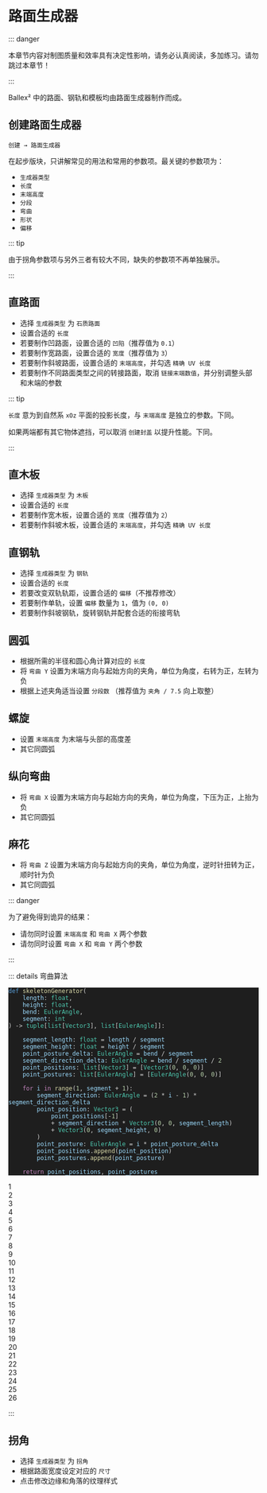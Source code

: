 # 路面生成器

::: danger

本章节内容对制图质量和效率具有决定性影响，请务必认真阅读，多加练习。请勿跳过本章节！

:::

Ballex² 中的路面、钢轨和模板均由路面生成器制作而成。

## 创建路面生成器

`创建 → 路面生成器`

在起步版块，只讲解常见的用法和常用的参数项。最关键的参数项为：

- `生成器类型`
- `长度`
- `末端高度`
- `分段`
- `弯曲`
- `形状` <badge text="生成器类型 = 拐角"/>
- `偏移` <badge text="生成器类型 = 钢轨"/>

::: tip

由于拐角参数项与另外三者有较大不同，缺失的参数项不再单独展示。

:::

## 直路面

- 选择 `生成器类型` 为 `石质路面`
- 设置合适的 `长度`
- 若要制作凹路面，设置合适的 `凹陷`（推荐值为 `0.1`）
- 若要制作宽路面，设置合适的 `宽度`（推荐值为 `3`）
- 若要制作斜坡路面，设置合适的 `末端高度`，并勾选 `精确 UV 长度`
- 若要制作不同路面类型之间的转接路面，取消 `链接末端数值`，并分别调整头部和末端的参数

::: tip

`长度` 意为到自然系 `xOz` 平面的投影长度，与 `末端高度` 是独立的参数。下同。

如果两端都有其它物体遮挡，可以取消 `创建封盖` 以提升性能。下同。

:::

## 直木板

- 选择 `生成器类型` 为 `木板`
- 设置合适的 `长度`
- 若要制作宽木板，设置合适的 `宽度`（推荐值为 `2`）
- 若要制作斜坡木板，设置合适的 `末端高度`，并勾选 `精确 UV 长度`

## 直钢轨

- 选择 `生成器类型` 为 `钢轨`
- 设置合适的 `长度`
- 若要改变双轨轨距，设置合适的 `偏移`（不推荐修改）
- 若要制作单轨，设置 `偏移` 数量为 `1`，值为 `(0, 0)`
- 若要制作斜坡钢轨，旋转钢轨并配套合适的衔接弯轨

## 圆弧

- 根据所需的半径和圆心角计算对应的 `长度`
- 将 `弯曲 Y` 设置为末端方向与起始方向的夹角，单位为角度，右转为正，左转为负
- 根据上述夹角适当设置 `分段数` （推荐值为 `夹角 / 7.5` 向上取整）

## 螺旋

- 设置 `末端高度` 为末端与头部的高度差
- 其它同圆弧

## 纵向弯曲

- 将 `弯曲 X` 设置为末端方向与起始方向的夹角，单位为角度，下压为正，上抬为负
- 其它同圆弧

## 麻花

- 将 `弯曲 Z` 设置为末端方向与起始方向的夹角，单位为角度，逆时针扭转为正，顺时针为负
- 其它同圆弧

::: danger

为了避免得到诡异的结果：

- 请勿同时设置 `末端高度` 和 `弯曲 X` 两个参数
- 请勿同时设置 `弯曲 X` 和 `弯曲 Y` 两个参数

:::

::: details 弯曲算法

<div class="language-python ext-py line-numbers-mode">
  <pre class="shiki" style="background-color: #1e1e1e" ><code><span class="line"><span style="color:#569CD6;">def</span><span style="color:#D4D4D4;"> </span><span style="color:#DCDCAA;">skeletonGenerator</span><span style="color:#D4D4D4;">(</span></span>
<span class="line"><span style="color:#D4D4D4;">    </span><span style="color:#9CDCFE;">length</span><span style="color:#D4D4D4;">: </span><span style="color:#4EC9B0;">float</span><span style="color:#D4D4D4;">,</span></span>
<span class="line"><span style="color:#D4D4D4;">    </span><span style="color:#9CDCFE;">height</span><span style="color:#D4D4D4;">: </span><span style="color:#4EC9B0;">float</span><span style="color:#D4D4D4;">,</span></span>
<span class="line"><span style="color:#D4D4D4;">    </span><span style="color:#9CDCFE;">bend</span><span style="color:#D4D4D4;">: </span><span style="color:#4EC9B0;">EulerAngle</span><span style="color:#D4D4D4;">,</span></span>
<span class="line"><span style="color:#D4D4D4;">    </span><span style="color:#9CDCFE;">segment</span><span style="color:#D4D4D4;">: </span><span style="color:#4EC9B0;">int</span></span>
<span class="line"><span style="color:#D4D4D4;">) -&gt; </span><span style="color:#4EC9B0;">tuple</span><span style="color:#D4D4D4;">[</span><span style="color:#4EC9B0;">list</span><span style="color:#D4D4D4;">[</span><span style="color:#4EC9B0;">Vector3</span><span style="color:#D4D4D4;">], </span><span style="color:#4EC9B0;">list</span><span style="color:#D4D4D4;">[</span><span style="color:#4EC9B0;">EulerAngle</span><span style="color:#D4D4D4;">]]:</span></span>
<span class="line"></span>
<span class="line"><span style="color:#D4D4D4;">    </span><span style="color:#9CDCFE;">segment_length</span><span style="color:#D4D4D4;">: </span><span style="color:#4EC9B0;">float</span><span style="color:#D4D4D4;"> = </span><span style="color:#9CDCFE;">length</span><span style="color:#D4D4D4;"> / </span><span style="color:#9CDCFE;">segment</span></span>
<span class="line"><span style="color:#D4D4D4;">    </span><span style="color:#9CDCFE;">segment_height</span><span style="color:#D4D4D4;">: </span><span style="color:#4EC9B0;">float</span><span style="color:#D4D4D4;"> = </span><span style="color:#9CDCFE;">height</span><span style="color:#D4D4D4;"> / </span><span style="color:#9CDCFE;">segment</span></span>
<span class="line"><span style="color:#D4D4D4;">    </span><span style="color:#9CDCFE;">point_posture_delta</span><span style="color:#D4D4D4;">: </span><span style="color:#4EC9B0;">EulerAngle</span><span style="color:#D4D4D4;"> = </span><span style="color:#9CDCFE;">bend</span><span style="color:#D4D4D4;"> / </span><span style="color:#9CDCFE;">segment</span></span>
<span class="line"><span style="color:#D4D4D4;">    </span><span style="color:#9CDCFE;">segment_direction_delta</span><span style="color:#D4D4D4;">: </span><span style="color:#4EC9B0;">EulerAngle</span><span style="color:#D4D4D4;"> = </span><span style="color:#9CDCFE;">bend</span><span style="color:#D4D4D4;"> / </span><span style="color:#9CDCFE;">segment</span><span style="color:#D4D4D4;"> / </span><span style="color:#B5CEA8;">2</span></span>
<span class="line"><span style="color:#D4D4D4;">    </span><span style="color:#9CDCFE;">point_positions</span><span style="color:#D4D4D4;">: </span><span style="color:#4EC9B0;">list</span><span style="color:#D4D4D4;">[</span><span style="color:#4EC9B0;">Vector3</span><span style="color:#D4D4D4;">] = [</span><span style="color:#4EC9B0;">Vector3</span><span style="color:#D4D4D4;">(</span><span style="color:#B5CEA8;">0</span><span style="color:#D4D4D4;">, </span><span style="color:#B5CEA8;">0</span><span style="color:#D4D4D4;">, </span><span style="color:#B5CEA8;">0</span><span style="color:#D4D4D4;">)]</span></span>
<span class="line"><span style="color:#D4D4D4;">    </span><span style="color:#9CDCFE;">point_postures</span><span style="color:#D4D4D4;">: </span><span style="color:#4EC9B0;">list</span><span style="color:#D4D4D4;">[</span><span style="color:#4EC9B0;">EulerAngle</span><span style="color:#D4D4D4;">] = [</span><span style="color:#4EC9B0;">EulerAngle</span><span style="color:#D4D4D4;">(</span><span style="color:#B5CEA8;">0</span><span style="color:#D4D4D4;">, </span><span style="color:#B5CEA8;">0</span><span style="color:#D4D4D4;">, </span><span style="color:#B5CEA8;">0</span><span style="color:#D4D4D4;">)]</span></span>
<span class="line"></span>
<span class="line"><span style="color:#D4D4D4;">    </span><span style="color:#C586C0;">for</span><span style="color:#D4D4D4;"> </span><span style="color:#9CDCFE;">i</span><span style="color:#D4D4D4;"> </span><span style="color:#C586C0;">in</span><span style="color:#D4D4D4;"> </span><span style="color:#DCDCAA;">range</span><span style="color:#D4D4D4;">(</span><span style="color:#B5CEA8;">1</span><span style="color:#D4D4D4;">, </span><span style="color:#9CDCFE;">segment</span><span style="color:#D4D4D4;"> + </span><span style="color:#B5CEA8;">1</span><span style="color:#D4D4D4;">):</span></span>
<span class="line"><span style="color:#D4D4D4;">        </span><span style="color:#9CDCFE;">segment_direction</span><span style="color:#D4D4D4;">: </span><span style="color:#4EC9B0;">EulerAngle</span><span style="color:#D4D4D4;"> = (</span><span style="color:#B5CEA8;">2</span><span style="color:#D4D4D4;"> * </span><span style="color:#9CDCFE;">i</span><span style="color:#D4D4D4;"> - </span><span style="color:#B5CEA8;">1</span><span style="color:#D4D4D4;">) * </span><span style="color:#9CDCFE;">segment_direction_delta</span></span>
<span class="line"><span style="color:#D4D4D4;">        </span><span style="color:#9CDCFE;">point_position</span><span style="color:#D4D4D4;">: </span><span style="color:#4EC9B0;">Vector3</span><span style="color:#D4D4D4;"> = (</span></span>
<span class="line"><span style="color:#D4D4D4;">            </span><span style="color:#9CDCFE;">point_positions</span><span style="color:#D4D4D4;">[-</span><span style="color:#B5CEA8;">1</span><span style="color:#D4D4D4;">]</span></span>
<span class="line"><span style="color:#D4D4D4;">            + </span><span style="color:#9CDCFE;">segment_direction</span><span style="color:#D4D4D4;"> * </span><span style="color:#4EC9B0;">Vector3</span><span style="color:#D4D4D4;">(</span><span style="color:#B5CEA8;">0</span><span style="color:#D4D4D4;">, </span><span style="color:#B5CEA8;">0</span><span style="color:#D4D4D4;">, </span><span style="color:#9CDCFE;">segment_length</span><span style="color:#D4D4D4;">)</span></span>
<span class="line"><span style="color:#D4D4D4;">            + </span><span style="color:#4EC9B0;">Vector3</span><span style="color:#D4D4D4;">(</span><span style="color:#B5CEA8;">0</span><span style="color:#D4D4D4;">, </span><span style="color:#9CDCFE;">segment_height</span><span style="color:#D4D4D4;">, </span><span style="color:#B5CEA8;">0</span><span style="color:#D4D4D4;">)</span></span>
<span class="line"><span style="color:#D4D4D4;">        )</span></span>
<span class="line"><span style="color:#D4D4D4;">        </span><span style="color:#9CDCFE;">point_posture</span><span style="color:#D4D4D4;">: </span><span style="color:#4EC9B0;">EulerAngle</span><span style="color:#D4D4D4;"> = </span><span style="color:#9CDCFE;">i</span><span style="color:#D4D4D4;"> * </span><span style="color:#9CDCFE;">point_posture_delta</span></span>
<span class="line"><span style="color:#D4D4D4;">        </span><span style="color:#9CDCFE;">point_positions</span><span style="color:#D4D4D4;">.</span><span style="color:#DCDCAA;">append</span><span style="color:#D4D4D4;">(</span><span style="color:#9CDCFE;">point_position</span><span style="color:#D4D4D4;">)</span></span>
<span class="line"><span style="color:#D4D4D4;">        </span><span style="color:#9CDCFE;">point_postures</span><span style="color:#D4D4D4;">.</span><span style="color:#DCDCAA;">append</span><span style="color:#D4D4D4;">(</span><span style="color:#9CDCFE;">point_posture</span><span style="color:#D4D4D4;">)</span></span>
<span class="line"></span>
<span class="line"><span style="color:#D4D4D4;">    </span><span style="color:#C586C0;">return</span><span style="color:#D4D4D4;"> </span><span style="color:#9CDCFE;">point_positions</span><span style="color:#D4D4D4;">, </span><span style="color:#9CDCFE;">point_postures</span></span>
<span class="line"></span></code></pre>
  <div class="line-numbers">
    <span class="line-number">1</span><br>
    <span class="line-number">2</span><br>
    <span class="line-number">3</span><br>
    <span class="line-number">4</span><br>
    <span class="line-number">5</span><br>
    <span class="line-number">6</span><br>
    <span class="line-number">7</span><br>
    <span class="line-number">8</span><br>
    <span class="line-number">9</span><br>
    <span class="line-number">10</span><br>
    <span class="line-number">11</span><br>
    <span class="line-number">12</span><br>
    <span class="line-number">13</span><br>
    <span class="line-number">14</span><br>
    <span class="line-number">15</span><br>
    <span class="line-number">16</span><br>
    <span class="line-number">17</span><br>
    <span class="line-number">18</span><br>
    <span class="line-number">19</span><br>
    <span class="line-number">20</span><br>
    <span class="line-number">21</span><br>
    <span class="line-number">22</span><br>
    <span class="line-number">23</span><br>
    <span class="line-number">24</span><br>
    <span class="line-number">25</span><br>
    <span class="line-number">26</span><br>
  </div>
</div>

:::

## 拐角

- 选择 `生成器类型` 为 `拐角`
- 根据路面宽度设定对应的 `尺寸`
- 点击修改边缘和角落的纹理样式
